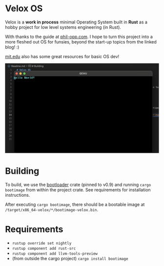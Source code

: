 # Velox OS

Velox is a **work in process** minimal Operating System built in **Rust** as a hobby project for 
low level systems engineering (in Rust).

With thanks to the guide at [phil-opp.com](https://os.phil-opp.com/minimal-rust-kernel/). I hope to turn
this project into a more fleshed out OS for funsies, beyond the start-up topics from the linked blog! :)

[mit.edu](https://pdos.csail.mit.edu/6.828/2018/labs/lab1/index.html) also has some great resources for basic OS dev!

![Hello world!](media/image.png)

# Building

To build, we use the [bootloader](https://crates.io/crates/bootloader) crate (pinned to v0.9) and 
running `cargo bootimage` from within the project crate. See requirements for installation instructions.

After executing `cargo bootimage`, there should be a bootable image at `/target/x86_64-velox/*/bootimage-velox.bin`.

# Requirements

- `rustup override set nightly`
- `rustup component add rust-src`
- `rustup component add llvm-tools-preview`
- (from outside the cargo project) `cargo install bootimage`
